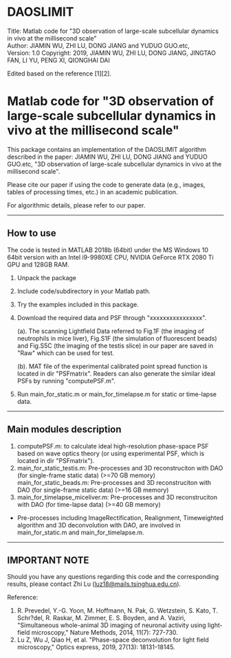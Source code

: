 # DAOSLIMIT
Title:      Matlab code for "3D observation of large-scale subcellular dynamics in vivo at the millisecond scale"  
Author:     JIAMIN WU, ZHI LU, DONG JIANG and YUDUO GUO.etc,  
Version:    1.0 
Copyright:  2019, JIAMIN WU, ZHI LU, DONG JIANG, JINGTAO FAN, LI YU, PENG XI, QIONGHAI DAI

Edited based on the reference [1][2].


Matlab code for "3D observation of large-scale subcellular dynamics in vivo at the millisecond scale"
==========================================================

This package contains an implementation of the DAOSLIMIT algorithm described in the paper: 
JIAMIN WU, ZHI LU, DONG JIANG and YUDUO GUO.etc,  "3D observation of large-scale subcellular dynamics in vivo at the millisecond scale".

Please cite our paper if using the code to generate data (e.g., images, tables of processing times, etc.) 
in an academic publication.

For algorithmic details, please refer to our paper.

----------------
How to use
----------------
The code is tested in MATLAB 2018b (64bit) under the MS Windows 10 64bit version with an Intel i9-9980XE CPU, NVIDIA GeForce RTX 2080 Ti GPU and 128GB RAM.

1. Unpack the package
2. Include code/subdirectory in your Matlab path.
3. Try the examples included in this package.
4. Download the required data and PSF through "xxxxxxxxxxxxxxxx".

    (a). The scanning Lightfield Data referred to Fig.1F (the imaging of neutrophils in mice liver), Fig.S1F (the simulation of fluorescent beads) and Fig.S5C (the imaging of the testis slice) in our paper are saved in "Raw" which can be used for test. 

    (b). MAT file of the experimental calibrated point spread function  is located in dir "PSFmatrix". Readers can also generate the similar ideal PSFs by running "computePSF.m".

5. Run main_for_static.m or main_for_timelapse.m for static or time-lapse data.

----------------
Main modules description
----------------
1. computePSF.m: to calculate ideal high-resolution phase-space PSF based on wave optics theory (or using experimental PSF, which is located in dir "PSFmatrix").
2. main_for_static_testis.m: Pre-processes and 3D reconstruciton with DAO (for single-frame static data) (>=70 GB memory)
    main_for_static_beads.m: Pre-processes and 3D reconstruciton with DAO (for single-frame static data) (>=16 GB memory)
3. main_for_timelapse_miceliver.m: Pre-processes and 3D reconstruciton with DAO (for time-lapse data) (>=40 GB memory)
* Pre-processes including ImageRectification, Realignment, Timeweighted algorithm and 3D deconvolution with DAO, are involved in main_for_static.m and main_for_timelapse.m.

----------------
IMPORTANT NOTE 
----------------
Should you have any questions regarding this code and the corresponding results, please contact Zhi Lu (luz18@mails.tsinghua.edu.cn).

Reference:
1.  R. Prevedel, Y.-G. Yoon, M. Hoffmann, N. Pak, G. Wetzstein, S. Kato, T. Schr?del, R. Raskar, M. Zimmer, E. S. Boyden, and A. Vaziri, 
     "Simultaneous whole-animal 3D imaging of neuronal activity using light-field microscopy," Nature Methods, 2014, 11(7): 727-730.
2.  Lu Z, Wu J, Qiao H, et al. "Phase-space deconvolution for light field microscopy," Optics express, 2019, 27(13): 18131-18145.
